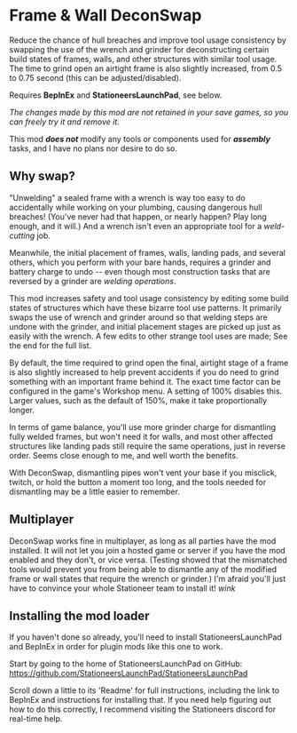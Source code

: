 # Frame & Wall DeconSwap

Reduce the chance of hull breaches and improve tool usage consistency by swapping the use of the wrench and grinder for deconstructing certain build states of frames, walls, and other structures with similar tool usage. The time to grind open an airtight frame is also slightly increased, from 0.5 to 0.75 second (this can be adjusted/disabled).

Requires **BepInEx** and **StationeersLaunchPad**, see below.

*The changes made by this mod are not retained in your save games, so you can freely try it and remove it.*

This mod ***does not*** modify any tools or components used for ***assembly*** tasks, and I have no plans nor desire to do so.

## Why swap?

"Unwelding" a sealed frame with a wrench is way too easy to do accidentally while working on your plumbing, causing dangerous hull breaches! (You've never had that happen, or nearly happen? Play long enough, and it will.) And a wrench isn't even an appropriate tool for a *weld-cutting* job.

Meanwhile, the initial placement of frames, walls, landing pads, and several others, which you perform with your bare hands, requires a grinder and battery charge to undo -- even though most construction tasks that are reversed by a grinder are *welding operations*.

This mod increases safety and tool usage consistency by editing some build states of structures which have these bizarre tool use patterns. It primarily swaps the use of wrench and grinder around so that welding steps are undone with the grinder, and initial placement stages are picked up just as easily with the wrench. A few edits to other strange tool uses are made; See the end for the full list.

By default, the time required to grind open the final, airtight stage of a frame is also slightly increased to help prevent accidents if you do need to grind something with an important frame behind it. The exact time factor can be configured in the game's Workshop menu. A setting of 100% disables this. Larger values, such as the default of 150%, make it take proportionally longer.

In terms of game balance, you'll use more grinder charge for dismantling fully welded frames, but won't need it for walls, and most other affected structures like landing pads still require the same operations, just in reverse order. Seems close enough to me, and well worth the benefits.

With DeconSwap, dismantling pipes won't vent your base if you misclick, twitch, or hold the button a moment too long, and the tools needed for dismantling may be a little easier to remember.

## Multiplayer

DeconSwap works fine in multiplayer, as long as all parties have the mod installed. It will not let you join a hosted game or server if you have the mod enabled and they don't, or vice versa. (Testing showed that the mismatched tools would prevent you from being able to dismantle any of the modified frame or wall states that require the wrench or grinder.) I'm afraid you'll just have to convince your whole Stationeer team to install it! *wink*

## Installing the mod loader

If you haven't done so already, you'll need to install StationeersLaunchPad and BepInEx in order for plugin mods like this one to work.

Start by going to the home of StationeersLaunchPad on GitHub:
https://github.com/StationeersLaunchPad/StationeersLaunchPad

Scroll down a little to its 'Readme' for full instructions, including the link to BepInEx and instructions for installing that. If you need help figuring out how to do this correctly, I recommend visiting the Stationeers discord for real-time help.
